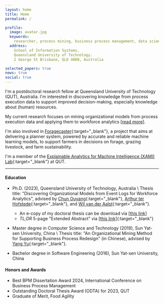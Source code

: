 ```yaml
---
layout: home
title: Home
permalink: /

profile:
  image: avatar.jpg
  keywords:
    researcher, process mining, business process management, data science
  address: 
    School of Information Systems,
    Queensland University of Technology.
    2 George St Brisbane, QLD 4000, Australia

selected_papers: true
news: true
social: true
---
```


I'm a postdoctoral research fellow at Queensland University of Technology (QUT),
Australia. I'm interested in discovering knowledge from process execution data
to support improved decision-making, especially knowledge about (human)
resources. 

My current research focuses on mining organizational models from process
execution data and applying them to workforce analytics [[read
more](/projects/omm)]. 

I'm also involved in
[Foragecaster](https://www.agriwebb.com/foragecaster/){:target="_blank"}, a
project that aims at delivering a planner system, powered by accurate and
reliable machine learning models, to support farmers in decisions on forage,
grazing livestock, and farm sustainability.


I'm a member of the [Explainable Analytics for Machine Intelligence (XAMI)
Lab](https://www.xami-lab.org/){:target="_blank"} at QUT.

<hr>

#### Education

- Ph.D. (2023), Queensland University of Technology, Australia \\
  Thesis title: "Discovering Organizational Models from Event Logs for Workforce Analytics",
  advised by 
  [Chun Ouyang](https://staff.qut.edu.au/staff/c.ouyang){:target="_blank"}, 
  [Arthur ter Hofstede](https://arthurterhofstede.github.io/){:target="_blank"}, 
  and [Wil van der Aalst](http://www.vdaalst.com/){:target="_blank"}. 
  - An e-copy of my doctoral thesis can be download via [[this link](./assets/thesis_roys_version.pdf)]
  - *TL;DR* 5-page "Extended Abstract" via [[this link]](https://ceur-ws.org/Vol-3758/paper-03.pdf){:target="_blank"}


- Master degree in Computer Science and Technology (2019), Sun Yat-sen University, China \\
  Thesis title: "An Organizational Mining Method for Supporting Business Process
  Redesign" (in Chinese), advised by 
  [Yang Yu](https://sse.sysu.edu.cn/teacher/163){:target="_blank"}.


- Bachelor degree in Software Engineering (2016), Sun Yat-sen University, China

#### Honors and Awards

- Best BPM Dissertation Award 2024, International Conference on Business Process Management 
- Outstanding Doctoral Thesis Award (ODTA) for 2023, QUT
- Graduate of Merit, Food Agility
